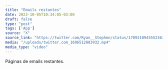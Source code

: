 ```yaml
---
title: "Emails restantes"
date: 2023-10-05T10:34:05-03:00
draft: false
type: "post"
tags: ['App']
source: "X"
source_link: "https://twitter.com/Ryan__Stephen/status/1709210945552363807"
media: "/uploads/twitter.com_1696512883932.mp4"
media_type: "video"
---
```


Páginas de emails restantes.